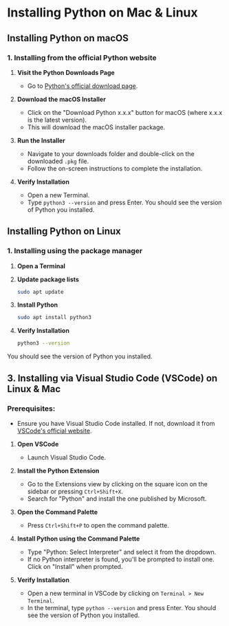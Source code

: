 # Installing Python on Mac & Linux

## Installing Python on macOS

### 1. Installing from the official Python website

1. **Visit the Python Downloads Page**
   - Go to [Python's official download page](https://www.python.org/downloads/).

2. **Download the macOS Installer**
   - Click on the "Download Python x.x.x" button for macOS (where x.x.x is the latest version).
   - This will download the macOS installer package.

3. **Run the Installer**
   - Navigate to your downloads folder and double-click on the downloaded `.pkg` file.
   - Follow the on-screen instructions to complete the installation.

4. **Verify Installation**
   - Open a new Terminal.
   - Type `python3 --version` and press Enter. You should see the version of Python you installed.

## Installing Python on Linux

### 1. Installing using the package manager


1. **Open a Terminal**

2. **Update package lists**

   ```bash
   sudo apt update
   ```

3. **Install Python**

   ```bash
   sudo apt install python3
   ```

4. **Verify Installation**

   ```bash
   python3 --version
   ```

You should see the version of Python you installed.

## 3. Installing via Visual Studio Code (VSCode) on Linux & Mac

### Prerequisites:

- Ensure you have Visual Studio Code installed. If not, download it from [VSCode's official website](https://code.visualstudio.com/).

1. **Open VSCode**
   - Launch Visual Studio Code.

2. **Install the Python Extension**
   - Go to the Extensions view by clicking on the square icon on the sidebar or pressing `Ctrl+Shift+X`.
   - Search for "Python" and install the one published by Microsoft.

3. **Open the Command Palette**
   - Press `Ctrl+Shift+P` to open the command palette.

4. **Install Python using the Command Palette**
   - Type "Python: Select Interpreter" and select it from the dropdown.
   - If no Python interpreter is found, you'll be prompted to install one. Click on "Install" when prompted.

5. **Verify Installation**
   - Open a new terminal in VSCode by clicking on `Terminal > New Terminal`.
   - In the terminal, type `python --version` and press Enter. You should see the version of Python you installed.